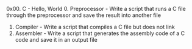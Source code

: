 0x00. C - Hello, World
0. Preprocessor - Write a script that runs a C file through the preprocessor and save the result into another file
1. Compiler     - Write a script that compiles a C file but does not link 
2. Assembler    - Write a script that generates the assembly code of a C code and save it in an output file 

